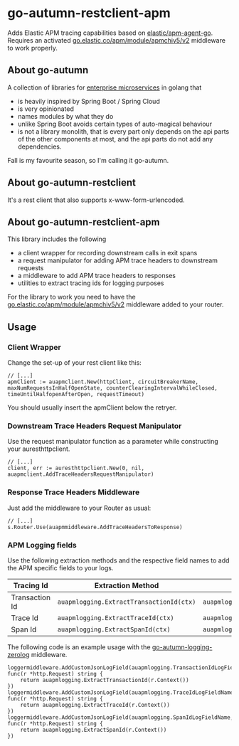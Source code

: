 # go-autumn-restclient-apm

Adds Elastic APM tracing capabilities based on [elastic/apm-agent-go](https://github.com/elastic/apm-agent-go). Requires
an activated [go.elastic.co/apm/module/apmchiv5/v2](https://pkg.go.dev/go.elastic.co/apm/module/apmchiv5/v2) middleware
to work properly.

## About go-autumn

A collection of libraries
for [enterprise microservices](https://github.com/StephanHCB/go-mailer-service/blob/master/README.md) in golang that

- is heavily inspired by Spring Boot / Spring Cloud
- is very opinionated
- names modules by what they do
- unlike Spring Boot avoids certain types of auto-magical behaviour
- is not a library monolith, that is every part only depends on the api parts of the other components
  at most, and the api parts do not add any dependencies.

Fall is my favourite season, so I'm calling it go-autumn.

## About go-autumn-restclient

It's a rest client that also supports x-www-form-urlencoded.

## About go-autumn-restclient-apm

This library includes the following

- a client wrapper for recording downstream calls in exit spans
- a request manipulator for adding APM trace headers to downstream requests
- a middleware to add APM trace headers to responses
- utilities to extract tracing ids for logging purposes

For the library to work you need to have the
[go.elastic.co/apm/module/apmchiv5/v2](https://pkg.go.dev/go.elastic.co/apm/module/apmchiv5/v2) middleware added to
your router.

## Usage

### Client Wrapper

Change the set-up of your rest client like this:

```
// [...]
apmClient := auapmclient.New(httpClient, circuitBreakerName, maxNumRequestsInHalfOpenState, counterClearingIntervalWhileClosed, timeUntilHalfopenAfterOpen, requestTimeout)
```

You should usually insert the apmClient below the retryer.

### Downstream Trace Headers Request Manipulator

Use the request manipulator function as a parameter while constructing your auresthttpclient.

```
// [...]
client, err := auresthttpclient.New(0, nil, auapmclient.AddTraceHeadersRequestManipulator)
```

### Response Trace Headers Middleware

Just add the middleware to your Router as usual:

```
// [...]
s.Router.Use(auapmmiddleware.AddTraceHeadersToResponse)
```

### APM Logging fields

Use the following extraction methods and the respective field names to add the APM specific fields to your
logs.

| Tracing Id     | Extraction Method                        | Field name constant                      |
|----------------|------------------------------------------|------------------------------------------|
| Transaction Id | `auapmlogging.ExtractTransactionId(ctx)` | `auapmlogging.TransactionIdLogFieldName` |
| Trace Id       | `auapmlogging.ExtractTraceId(ctx)`       | `auapmlogging.TraceIdLogFieldName`       |                                       |
| Span Id        | `auapmlogging.ExtractSpanId(ctx)`        | `auapmlogging.SpanIdLogFieldName`        |

The following code is an example usage with the
[go-autumn-logging-zerolog](https://github.com/StephanHCB/go-autumn-logging-zerolog) middleware.

```
loggermiddleware.AddCustomJsonLogField(auapmlogging.TransactionIdLogFieldName, func(r *http.Request) string {
    return auapmlogging.ExtractTransactionId(r.Context())
})
loggermiddleware.AddCustomJsonLogField(auapmlogging.TraceIdLogFieldName, func(r *http.Request) string {
    return auapmlogging.ExtractTraceId(r.Context())
})
loggermiddleware.AddCustomJsonLogField(auapmlogging.SpanIdLogFieldName, func(r *http.Request) string {
    return auapmlogging.ExtractSpanId(r.Context())
})
```